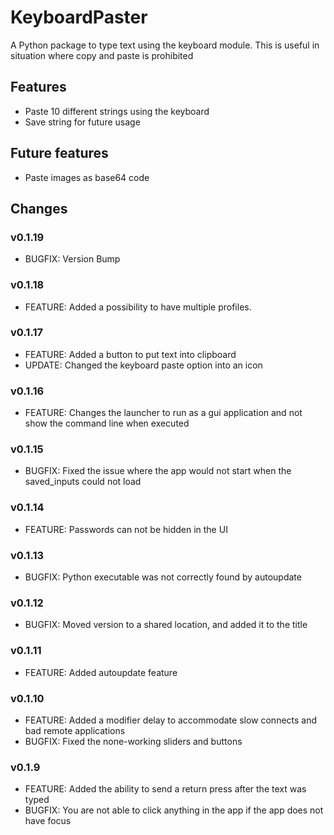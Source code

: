# KeyboardPaster

A Python package to type text using the keyboard module. This is useful in situation where copy and paste is prohibited

## Features
- Paste 10 different strings using the keyboard
- Save string for future usage

## Future features
- Paste images as base64 code

## Changes
### v0.1.19
- BUGFIX: Version Bump

### v0.1.18
- FEATURE: Added a possibility to have multiple profiles.

### v0.1.17
- FEATURE: Added a button to put text into clipboard
- UPDATE: Changed the keyboard paste option into an icon

### v0.1.16
- FEATURE: Changes the launcher to run as a gui application and not show the command line when executed

### v0.1.15
- BUGFIX: Fixed the issue where the app would not start when the saved_inputs could not load

### v0.1.14
- FEATURE: Passwords can not be hidden in the UI

### v0.1.13
- BUGFIX: Python executable was not correctly found by autoupdate

### v0.1.12
- BUGFIX: Moved version to a shared location, and added it to the title

### v0.1.11
- FEATURE: Added autoupdate feature

### v0.1.10
- FEATURE: Added a modifier delay to accommodate slow connects and bad remote applications
- BUGFIX: Fixed the none-working sliders and buttons

### v0.1.9
- FEATURE: Added the ability to send a return press after the text was typed
- BUGFIX: You are not able to click anything in the app if the app does not have focus 